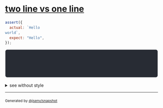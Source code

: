 # [two line vs one line](../../string_multiline.test.js#L32)

```js
assert({
  actual: `Hello 
world`,
  expect: "Hello",
});
```

![img](throw.svg)

<details>
  <summary>see without style</summary>

```console
AssertionError: actual and expect are different

actual: 1| Hello 
        2| world
expect: 1| Hello
```

</details>

---

<sub>
  Generated by <a href="https://github.com/jsenv/core/tree/main/packages/independent/snapshot">@jsenv/snapshot</a>
</sub>